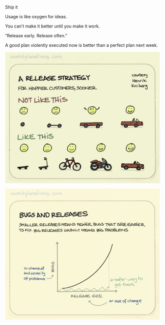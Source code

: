 ---
---

Ship it

Usage is like oxygen for ideas.

You can’t make it better until you make it work.

“Release early. Release often.”

A good plan violently executed now is better than a perfect plan next week.

![](/assets/static/img/release-strategy.jpeg)

![](/assets/static/img/bugs-vs-release-size.jpeg)
